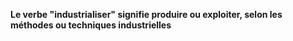 __Le verbe "industrialiser" signifie produire ou exploiter, selon les méthodes ou techniques industrielles__
